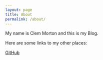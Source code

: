 ```yaml
---
layout: page
title: About
permalink: /about/
---
```


My name is Clem Morton and this is my Blog.

Here are some links to my other places:

[GitHub]

[GitHub]: https://github.com/clem16
